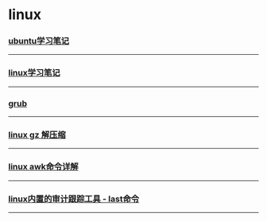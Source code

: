 linux
=====

### [ubuntu学习笔记](ubuntu)

---

### [linux学习笔记](note)

---

### [grub](grub)

---

### [linux gz 解压缩](gzip)

---

### [linux awk命令详解](awk)

---

### [linux内置的审计跟踪工具 - last命令](last)

---
